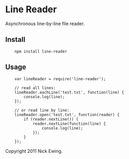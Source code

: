 Line Reader
===========

Asynchronous line-by-line file reader.

Install
-------
	
		npm install line-reader

Usage
-----

		var lineReader = require('line-reader');

		// read all lines:
		lineReader.eachLine('test.txt', function(line) {
			console.log(line);
		});

		// or read line by line:
		lineReader.open('test.txt', function(reader) {
			if (reader.nextLine()) {
				reader.nextLine(function(line) {
					console.log(line);
				});
			}
		});

Copyright 2011 Nick Ewing.
